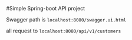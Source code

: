 #Simple Spring-boot API project


Swagger path is ```localhost:8080/swagger.ui.html```

all request to 
```localhost:8080/api/v1/customers```

